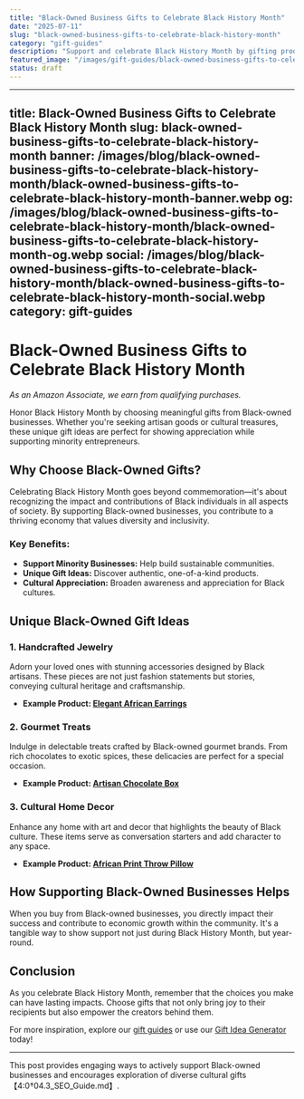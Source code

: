 ```yaml
---
title: "Black-Owned Business Gifts to Celebrate Black History Month"
date: "2025-07-11"
slug: "black-owned-business-gifts-to-celebrate-black-history-month"
category: "gift-guides"
description: "Support and celebrate Black History Month by gifting products from Black-owned businesses. Unique gifts with purpose!"
featured_image: "/images/gift-guides/black-owned-business-gifts-to-celebrate-black-history-month/banner.webp"
status: draft
---
```


---
   title: Black-Owned Business Gifts to Celebrate Black History Month
   slug: black-owned-business-gifts-to-celebrate-black-history-month
   banner: /images/blog/black-owned-business-gifts-to-celebrate-black-history-month/black-owned-business-gifts-to-celebrate-black-history-month-banner.webp
   og: /images/blog/black-owned-business-gifts-to-celebrate-black-history-month/black-owned-business-gifts-to-celebrate-black-history-month-og.webp
   social: /images/blog/black-owned-business-gifts-to-celebrate-black-history-month/black-owned-business-gifts-to-celebrate-black-history-month-social.webp
   category: gift-guides
   ---

# Black-Owned Business Gifts to Celebrate Black History Month

*As an Amazon Associate, we earn from qualifying purchases.*

Honor Black History Month by choosing meaningful gifts from Black-owned businesses. Whether you're seeking artisan goods or cultural treasures, these unique gift ideas are perfect for showing appreciation while supporting minority entrepreneurs.

## Why Choose Black-Owned Gifts?
Celebrating Black History Month goes beyond commemoration—it's about recognizing the impact and contributions of Black individuals in all aspects of society. By supporting Black-owned businesses, you contribute to a thriving economy that values diversity and inclusivity.

### Key Benefits:
- **Support Minority Businesses:** Help build sustainable communities.
- **Unique Gift Ideas:** Discover authentic, one-of-a-kind products.
- **Cultural Appreciation:** Broaden awareness and appreciation for Black cultures.

## Unique Black-Owned Gift Ideas

### 1. Handcrafted Jewelry
Adorn your loved ones with stunning accessories designed by Black artisans. These pieces are not just fashion statements but stories, conveying cultural heritage and craftsmanship.

- **Example Product: [Elegant African Earrings](https://www.amazon.com/s?k=african+earrings&tag=bright-gift-20)**

### 2. Gourmet Treats
Indulge in delectable treats crafted by Black-owned gourmet brands. From rich chocolates to exotic spices, these delicacies are perfect for a special occasion.

- **Example Product: [Artisan Chocolate Box](https://www.amazon.com/s?k=artisan+chocolate&tag=bright-gift-20)**

### 3. Cultural Home Decor
Enhance any home with art and decor that highlights the beauty of Black culture. These items serve as conversation starters and add character to any space.

- **Example Product: [African Print Throw Pillow](https://www.amazon.com/s?k=african+print+pillow&tag=bright-gift-20)**

## How Supporting Black-Owned Businesses Helps
When you buy from Black-owned businesses, you directly impact their success and contribute to economic growth within the community. It's a tangible way to show support not just during Black History Month, but year-round.

## Conclusion
As you celebrate Black History Month, remember that the choices you make can have lasting impacts. Choose gifts that not only bring joy to their recipients but also empower the creators behind them. 

For more inspiration, explore our [gift guides](/blog/black-history-month-gift-ideas) or use our [Gift Idea Generator](/blog/black-owned-business-gifts) today!

---

This post provides engaging ways to actively support Black-owned businesses and encourages exploration of diverse cultural gifts【4:0†04.3_SEO_Guide.md】.